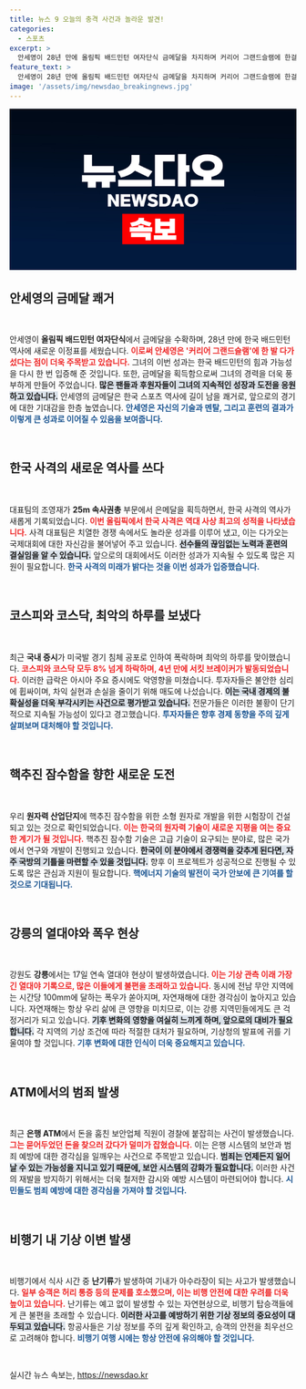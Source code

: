 ```yaml
---
title: 뉴스 9 오늘의 충격 사건과 놀라운 발견!
categories:
  - 스포츠
excerpt: >
  안세영이 28년 만에 올림픽 배드민턴 여자단식 금메달을 차지하며 커리어 그랜드슬램에 한걸음 더 다가섰습니다! 또한, 사격 대표팀의 조영재가 은메달을 획득하며 역대 최고 성적을 기록했습니다.
feature_text: >
  안세영이 28년 만에 올림픽 배드민턴 여자단식 금메달을 차지하며 커리어 그랜드슬램에 한걸음 더 다가섰습니다! 또한, 사격 대표팀의 조영재가 은메달을 획득하며 역대 최고 성적을 기록했습니다.
image: '/assets/img/newsdao_breakingnews.jpg'
---
```


<p><img src="/assets/img/newsdao_breakingnews.jpg" alt="koreaapp 속보" /></p>

<h2 data-ke-size="size26">안세영의 금메달 쾌거</h2>

<p data-ke-size="size16">&nbsp;</p>

<p>안세영이 <strong>올림픽 배드민턴 여자단식</strong>에서 금메달을 수확하며, 28년 만에 한국 배드민턴 역사에 새로운 이정표를 세웠습니다. <b><span style="color: #ee2323;">이로써 안세영은 '커리어 그랜드슬램'에 한 발 다가섰다는 점이 더욱 주목받고 있습니다.</span></b> 그녀의 이번 성과는 한국 배드민턴의 힘과 가능성을 다시 한 번 입증해 준 것입니다. 또한, 금메달을 획득함으로써 그녀의 경력을 더욱 풍부하게 만들어 주었습니다. <b><span style="background-color: #21538527;">많은 팬들과 후원자들이 그녀의 지속적인 성장과 도전을 응원하고 있습니다.</span></b> 안세영의 금메달은 한국 스포츠 역사에 길이 남을 쾌거로, 앞으로의 경기에 대한 기대감을 한층 높였습니다. <b><span style="color: #1a5490;">안세영은 자신의 기술과 멘탈, 그리고 훈련의 결과가 이렇게 큰 성과로 이어질 수 있음을 보여줍니다.</span></b></p>

<p data-ke-size="size16">&nbsp;</p>

<h2 data-ke-size="size26">한국 사격의 새로운 역사를 쓰다</h2>

<p data-ke-size="size16">&nbsp;</p>

<p>대표팀의 조영재가 <strong>25m 속사권총</strong> 부문에서 은메달을 획득하면서, 한국 사격의 역사가 새롭게 기록되었습니다. <b><span style="color: #ee2323;">이번 올림픽에서 한국 사격은 역대 사상 최고의 성적을 나타냈습니다.</span></b> 사격 대표팀은 치열한 경쟁 속에서도 놀라운 성과를 이루어 냈고, 이는 다가오는 국제대회에 대한 자신감을 불어넣어 주고 있습니다. <b><span style="background-color: #21538527;">선수들의 끊임없는 노력과 훈련의 결실임을 알 수 있습니다.</span></b> 앞으로의 대회에서도 이러한 성과가 지속될 수 있도록 많은 지원이 필요합니다. <b><span style="color: #1a5490;">한국 사격의 미래가 밝다는 것을 이번 성과가 입증했습니다.</span></b></p>

<p data-ke-size="size16">&nbsp;</p>

<h2 data-ke-size="size26">코스피와 코스닥, 최악의 하루를 보냈다</h2>

<p data-ke-size="size16">&nbsp;</p>

<p>최근 <strong>국내 증시</strong>가 미국발 경기 침체 공포로 인하여 폭락하며 최악의 하루를 맞이했습니다. <b><span style="color: #ee2323;">코스피와 코스닥 모두 8% 넘게 하락하며, 4년 만에 서킷 브레이커가 발동되었습니다.</span></b> 이러한 급락은 아시아 주요 증시에도 악영향을 미쳤습니다. 투자자들은 불안한 심리에 휩싸이며, 차익 실현과 손실을 줄이기 위해 매도에 나섰습니다. <b><span style="background-color: #21538527;">이는 국내 경제의 불확실성을 더욱 부각시키는 사건으로 평가받고 있습니다.</span></b> 전문가들은 이러한 불황이 단기적으로 지속될 가능성이 있다고 경고했습니다. <b><span style="color: #1a5490;">투자자들은 향후 경제 동향을 주의 깊게 살펴보며 대처해야 할 것입니다.</span></b></p>

<p data-ke-size="size16">&nbsp;</p>

<h2 data-ke-size="size26">핵추진 잠수함을 향한 새로운 도전</h2>

<p data-ke-size="size16">&nbsp;</p>

<p>우리 <strong>원자력 산업단지</strong>에 핵추진 잠수함을 위한 소형 원자로 개발을 위한 시험장이 건설되고 있는 것으로 확인되었습니다. <b><span style="color: #ee2323;">이는 한국의 원자력 기술이 새로운 지평을 여는 중요한 계기가 될 것입니다.</span></b> 핵추진 잠수함 기술은 고급 기술이 요구되는 분야로, 많은 국가에서 연구와 개발이 진행되고 있습니다. <b><span style="background-color: #21538527;">한국이 이 분야에서 경쟁력을 갖추게 된다면, 자주 국방의 기틀을 마련할 수 있을 것입니다.</span></b> 향후 이 프로젝트가 성공적으로 진행될 수 있도록 많은 관심과 지원이 필요합니다. <b><span style="color: #1a5490;">핵에너지 기술의 발전이 국가 안보에 큰 기여를 할 것으로 기대됩니다.</span></b></p>

<p data-ke-size="size16">&nbsp;</p>

<h2 data-ke-size="size26">강릉의 열대야와 폭우 현상</h2>

<p data-ke-size="size16">&nbsp;</p>

<p>강원도 <strong>강릉</strong>에서는 17일 연속 열대야 현상이 발생하였습니다. <b><span style="color: #ee2323;">이는 기상 관측 이래 가장 긴 열대야 기록으로, 많은 이들에게 불편을 초래하고 있습니다.</span></b> 동시에 전남 무안 지역에는 시간당 100mm에 달하는 폭우가 쏟아지며, 자연재해에 대한 경각심이 높아지고 있습니다. 자연재해는 항상 우리 삶에 큰 영향을 미치므로, 이는 강릉 지역민들에게도 큰 걱정거리가 되고 있습니다. <b><span style="background-color: #21538527;">기후 변화의 영향을 여실히 느끼게 하며, 앞으로의 대비가 필요합니다.</span></b> 각 지역의 기상 조건에 따라 적절한 대처가 필요하며, 기상청의 발표에 귀를 기울여야 할 것입니다. <b><span style="color: #1a5490;">기후 변화에 대한 인식이 더욱 중요해지고 있습니다.</span></b></p>

<p data-ke-size="size16">&nbsp;</p>

<h2 data-ke-size="size26">ATM에서의 범죄 발생</h2>

<p data-ke-size="size16">&nbsp;</p>

<p>최근 <strong>은행 ATM</strong>에서 돈을 훔친 보안업체 직원이 경찰에 붙잡히는 사건이 발생했습니다. <b><span style="color: #ee2323;">그는 묻어두었던 돈을 찾으러 갔다가 덜미가 잡혔습니다.</span></b> 이는 은행 시스템의 보안과 범죄 예방에 대한 경각심을 일깨우는 사건으로 주목받고 있습니다. <b><span style="background-color: #21538527;">범죄는 언제든지 일어날 수 있는 가능성을 지니고 있기 때문에, 보안 시스템의 강화가 필요합니다.</span></b> 이러한 사건의 재발을 방지하기 위해서는 더욱 철저한 감시와 예방 시스템이 마련되어야 합니다. <b><span style="color: #1a5490;">시민들도 범죄 예방에 대한 경각심을 가져야 할 것입니다.</span></b></p>

<p data-ke-size="size16">&nbsp;</p>

<h2 data-ke-size="size26">비행기 내 기상 이변 발생</h2>

<p data-ke-size="size16">&nbsp;</p>

<p>비행기에서 식사 시간 중 <strong>난기류</strong>가 발생하여 기내가 아수라장이 되는 사고가 발생했습니다. <b><span style="color: #ee2323;">일부 승객은 허리 통증 등의 문제를 호소했으며, 이는 비행 안전에 대한 우려를 더욱 높이고 있습니다.</span></b> 난기류는 예고 없이 발생할 수 있는 자연현상으로, 비행기 탑승객들에게 큰 불편을 초래할 수 있습니다. <b><span style="background-color: #21538527;">이러한 사고를 예방하기 위한 기상 정보의 중요성이 대두되고 있습니다.</span></b> 항공사들은 기상 정보를 주의 깊게 확인하고, 승객의 안전을 최우선으로 고려해야 합니다. <b><span style="color: #1a5490;">비행기 여행 시에는 항상 안전에 유의해야 할 것입니다.</span></b></p>

<p data-ke-size="size16">&nbsp;</p>
실시간 뉴스 속보는, <a href="https://newsdao.kr" rel="dofollow">https://newsdao.kr</a>


